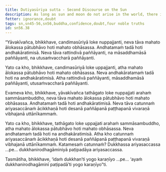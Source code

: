```yaml
---
title: Dutiyasūriya sutta - Second Discourse on the Sun
description: As long as sun and moon do not arise in the world, there is complete darkness. Similarly, as long as the Buddha has not arisen in the world, there is complete darkness, dense darkness.
fetter: ignorance,doubt
tags: sn,sn45-56,sn56,buddha,confidence,doubt,four noble truths
id: sn56.38
---
```


“Yāvakīvañca, bhikkhave, candimasūriyā loke nuppajjanti, neva tāva mahato ālokassa pātubhāvo hoti mahato obhāsassa. Andhatamaṁ tadā hoti andhakāratimisā. Neva tāva rattindivā paññāyanti, na māsaddhamāsā paññāyanti, na utusaṁvaccharā paññāyanti.

Yato ca kho, bhikkhave, candimasūriyā loke uppajjanti, atha mahato ālokassa pātubhāvo hoti mahato obhāsassa. Neva andhakāratamaṁ tadā hoti na andhakāratimisā. Atha rattindivā paññāyanti, māsaddhamāsā paññāyanti, utusaṁvaccharā paññāyanti.

Evameva kho, bhikkhave, yāvakīvañca tathāgato loke nuppajjati arahaṁ sammāsambuddho, neva tāva mahato ālokassa pātubhāvo hoti mahato obhāsassa. Andhatamaṁ tadā hoti andhakāratimisā. Neva tāva catunnaṁ ariyasaccānaṁ ācikkhaṇā hoti desanā paññāpanā paṭṭhapanā vivaraṇā vibhajanā uttānīkammaṁ.

Yato ca kho, bhikkhave, tathāgato loke uppajjati arahaṁ sammāsambuddho, atha mahato ālokassa pātubhāvo hoti mahato obhāsassa. Neva andhatamaṁ tadā hoti na andhakāratimisā. Atha kho catunnaṁ ariyasaccānaṁ ācikkhaṇā hoti desanā paññāpanā paṭṭhapanā vivaraṇā vibhajanā uttānīkammaṁ. Katamesaṁ catunnaṁ? Dukkhassa ariyasaccassa …pe… dukkhanirodhagāminiyā paṭipadāya ariyasaccassa.

Tasmātiha, bhikkhave, ‘idaṁ dukkhan’ti yogo karaṇīyo …pe… ‘ayaṁ dukkhanirodhagāminī paṭipadā’ti yogo karaṇīyo”ti.